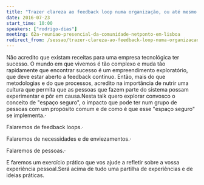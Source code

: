 ```yaml
---
title: "Trazer clareza ao feedback loop numa organização, ou até mesmo numa equipa"
date: 2016-07-23
start_time: 10:00
speakers: ["rodrigo-dias"]
meeting: 62a-reuniao-presencial-da-comunidade-netponto-em-lisboa
redirect_from: /sessao/trazer-clareza-ao-feedback-loop-numa-organizacao-ou-ate-mesmo-numa-equipa/
---
```


Não acredito que existam
receitas para uma empresa tecnológica
ter sucesso. O mundo em que vivemos é tão complexo e muda tão rapidamente que encontrar
sucesso é um empreendimento exploratório, que deve estar aberto a feedback contínuo. Então, mais do que metodologias e do que processos,
acredito na importância de nutrir uma cultura que permita que
as pessoas que fazem parte do sistema
possam experimentar e pôr em causa.Nesta talk quero explorar convosco o conceito de "espaço seguro", o impacto que pode ter num grupo de pessoas com um propósito comum e de como é que esse "espaço seguro" se implementa.·








Falaremos de
feedback loops.·








Falaremos de necessidades
e de enviezamentos.·








Falaremos de pessoas.·








E faremos um exercício prático que vos ajude a refletir sobre a vossa experiência pessoal.Será acima de tudo uma partilha de experiências e de ideias práticas.
